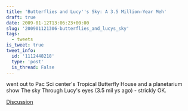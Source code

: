 ```yaml
---
title: 'Butterflies and Lucy''s Sky: A 3.5 Million-Year Meh'
draft: true
date: 2009-01-12T13:06:23+00:00
slug: '200901121306-butterflies_and_lucys_sky'
tags:
  - tweets
is_tweet: true
tweet_info:
  id: '1112448218'
  type: 'post'
  is_thread: False
---
```




went out to Pac Sci center's Tropical Butterfly House and a planetarium show The sky Through Lucy's eyes (3.5 mil ys ago) - strickly OK.

[Discussion](https://x.com/sytelus/status/1112448218)
